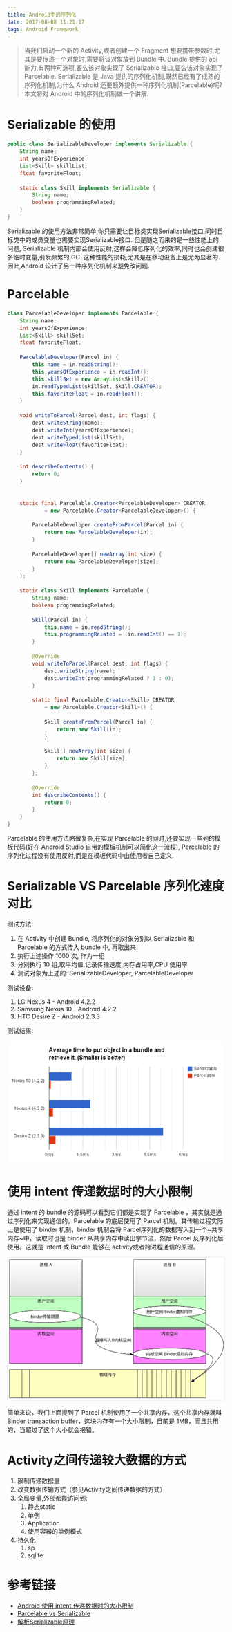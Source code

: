 ```yaml
---
title: Android中的序列化
date: 2017-08-08 11:21:17
tags: Android Framework
---
```


> 当我们启动一个新的 Activity,或者创建一个 Fragment 想要携带参数时,尤其是要传递一个对象时,需要将该对象放到 Bundle 中. Bundle 提供的 api 能力,有两种可选项,要么该对象实现了 Serializable 接口,要么该对象实现了 Parcelable. Serializable 是 Java 提供的序列化机制,既然已经有了成熟的序列化机制,为什么 Android 还要额外提供一种序列化机制(Parcelable)呢? 本文将对 Android 中的序列化机制做一个讲解.

<!--more-->

# Serializable 的使用
```java
public class SerializableDeveloper implements Serializable {
    String name;
    int yearsOfExperience;
    List<Skill> skillList;
    float favoriteFloat;

    static class Skill implements Serializable {
        String name;
        boolean programmingRelated;
    }
}
```
Serializable 的使用方法非常简单,你只需要让目标类实现Serializable接口,同时目标类中的成员变量也需要实现Serializable接口.
但是随之而来的是一些性能上的问题, Serializable 机制内部会使用反射,这样会降低序列化的效率,同时也会创建很多临时变量,引发频繁的 GC.
这种性能的损耗,尤其是在移动设备上是尤为显著的. 
因此,Android 设计了另一种序列化机制来避免改问题.



# Parcelable

```java
class ParcelableDeveloper implements Parcelable {
    String name;
    int yearsOfExperience;
    List<Skill> skillSet;
    float favoriteFloat;

    ParcelableDeveloper(Parcel in) {
        this.name = in.readString();
        this.yearsOfExperience = in.readInt();
        this.skillSet = new ArrayList<Skill>();
        in.readTypedList(skillSet, Skill.CREATOR);
        this.favoriteFloat = in.readFloat();
    }

    void writeToParcel(Parcel dest, int flags) {
        dest.writeString(name);
        dest.writeInt(yearsOfExperience);
        dest.writeTypedList(skillSet);
        dest.writeFloat(favoriteFloat);
    }

    int describeContents() {
        return 0;
    }


    static final Parcelable.Creator<ParcelableDeveloper> CREATOR
            = new Parcelable.Creator<ParcelableDeveloper>() {

        ParcelableDeveloper createFromParcel(Parcel in) {
            return new ParcelableDeveloper(in);
        }

        ParcelableDeveloper[] newArray(int size) {
            return new ParcelableDeveloper[size];
        }
    };

    static class Skill implements Parcelable {
        String name;
        boolean programmingRelated;

        Skill(Parcel in) {
            this.name = in.readString();
            this.programmingRelated = (in.readInt() == 1);
        }

        @Override
        void writeToParcel(Parcel dest, int flags) {
            dest.writeString(name);
            dest.writeInt(programmingRelated ? 1 : 0);
        }

        static final Parcelable.Creator<Skill> CREATOR
            = new Parcelable.Creator<Skill>() {

            Skill createFromParcel(Parcel in) {
                return new Skill(in);
            }

            Skill[] newArray(int size) {
                return new Skill[size];
            }
        };

        @Override
        int describeContents() {
            return 0;
        }
    }
}
```

Parcelable 的使用方法略微复杂,在实现 Parcelable 的同时,还要实现一些列的模板代码(好在 Android Studio 自带的模板机制可以简化这一流程), Parcelable 的序列化过程没有使用反射,而是在模板代码中由使用者自己定义.


# Serializable VS Parcelable 序列化速度对比
测试方法:
1. 在 Activity 中创建 Bundle, 将序列化的对象分别以 Serializable 和 Parcelable 的方式传入 bundle 中, 再取出来
1. 执行上述操作 1000 次, 作为一组
1. 分别执行 10 组,取平均值,记录传输速度,内存占用率,CPU 使用率
1. 测试对象为上述的: SerializableDeveloper, ParcelableDeveloper

测试设备:
1. LG Nexus 4 - Android 4.2.2 
1. Samsung Nexus 10 - Android 4.2.2
1. HTC Desire Z - Android 2.3.3


测试结果:

![速度对比](https://raw.githubusercontent.com/zachaxy/pic-repository/master/imgparcelable-vs-serializable-e1366334109758.png)

# 使用 intent 传递数据时的大小限制
通过 intent 的 bundle 的源码可以看到它们都是实现了 Parcelable ，其实就是通过序列化来实现通信的。Parcelable 的底层使用了 Parcel 机制。其传输过程实际上是使用了 binder 机制，binder 机制会将 Parcel序列化的数据写入到一个~共享内存~中，读取时也是 binder 从共享内存中读出字节流，然后 Parcel 反序列化后使用。这就是 Intent 或 Bundle 能够在 activity或者跨进程通信的原理。

![parcel传输原理](https://raw.githubusercontent.com/zachaxy/pic-repository/master/img20210526130417934.png)

简单来说，我们上面提到了 Parcel 机制使用了一个共享内存，这个共享内存就叫 Binder transaction buffer，这块内存有一个大小限制，目前是 1MB，而且共用的，当超过了这个大小就会报错。




# Activity之间传递较大数据的方式

1. 限制传递数据量
1. 改变数据传输方式（参见Activity之间传递数据的方式）
1. 全局变量,外部都能访问到:
    1. 静态static
    1. 单例
    1. Application
    1. 使用容器的单例模式
1. 持久化
    1. sp
    1. sqlite

# 参考链接
- [Android 使用 intent 传递数据时的大小限制](https://blog.csdn.net/u011033906/article/details/89316543)
- [Parcelable vs Serializable](http://www.developerphil.com/parcelable-vs-serializable/)
- [解析Serializable原理](https://juejin.cn/post/6844904049997774856)
    